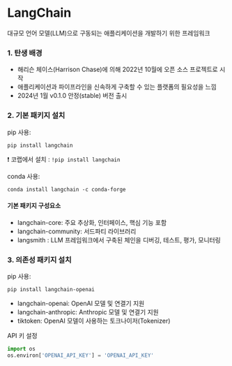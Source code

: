 # LangChain
대규모 언어 모델(LLM)으로 구동되는 애플리케이션을 개발하기 위한 프레임워크

### 1. 탄생 배경
- 해리슨 체이스(Harrison Chase)에 의해 2022년 10월에 오픈 소스 프로젝트로 시작
- 애플리케이션과 파이프라인을 신속하게 구축할 수 있는 플랫폼의 필요성을 느낌
- 2024년 1월 v0.1.0 안정(stable) 버전 출시

### 2. 기본 패키지 설치
pip 사용:
```shell
pip install langchain
```
❗ 코랩에서 설치 : `!pip install langchain`

conda 사용:
```shell
conda install langchain -c conda-forge
```

#### 기본 패키지 구성요소
- langchain-core: 주요 추상화, 인터페이스, 핵심 기능 포함
- langchain-community: 서드파티 라이브러리
- langsmith : LLM 프레임워크에서 구축된 체인을 디버깅, 테스트, 평가, 모니터링

### 3. 의존성 패키지 설치
pip 사용:
```shell
pip install langchain-openai
```

- langchain-openai: OpenAI 모델 및 연결기 지원
- langchain-anthropic: Anthropic 모델 및 연결기 지원
- tiktoken: OpenAI 모델이 사용하는 토크나이저(Tokenizer)

API 키 설정
```python
import os
os.environ['OPENAI_API_KEY'] = 'OPENAI_API_KEY'
```